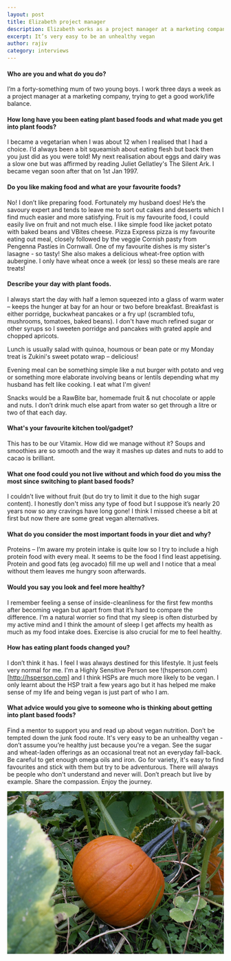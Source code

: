 ```yaml
---
layout: post
title: Elizabeth project manager
description: Elizabeth works as a project manager at a marketing company
excerpt: It’s very easy to be an unhealthy vegan
author: rajiv
category: interviews
---
```

#### Who are you and what do you do?

I&rsquo;m a forty-something mum of two young boys.  I work three days a week as a project manager at a marketing company, trying to get a good work/life balance.

#### How long have you been eating plant based foods and what made you get into plant foods?

I became a vegetarian when I was about 12 when I realised that I had a choice.  I&rsquo;d always been a bit squeamish about eating flesh but back then you just did as you were told!  My next realisation about eggs and dairy was a slow one but was affirmed by reading Juliet Gellatley's The Silent Ark. I became vegan soon after that on 1st Jan 1997.

   
#### Do you like making food and what are your favourite foods?

No!  I don&rsquo;t like preparing food.  Fortunately my husband does!  He&rsquo;s the savoury expert and tends to leave me to sort out cakes and desserts which I find much easier and more satisfying.  Fruit is my favourite food, I could easily live on fruit and not much else. I like simple food like jacket potato with baked beans and VBites cheese. Pizza Express pizza is my favourite eating out meal, closely followed by the veggie Cornish pasty from Pengenna Pasties in Cornwall. One of my favourite dishes is my sister's lasagne - so tasty!  She also makes a delicious wheat-free option with aubergine.  I only have wheat once a week (or less) so these meals are rare treats!  

#### Describe your day with plant foods.

I always start the day with half a lemon squeezed into a glass of warm water &ndash; keeps the hunger at bay for an hour or two before breakfast.  Breakfast is either porridge, buckwheat pancakes or a fry up! (scrambled tofu, mushrooms, tomatoes, baked beans).  I don't have much refined sugar or other syrups so I sweeten porridge and pancakes with grated apple and chopped apricots.

Lunch is usually salad with quinoa, houmous or bean pate or my Monday treat is Zukini's sweet potato wrap &ndash; delicious!

Evening meal can be something simple like a nut burger with potato and veg or something more elaborate involving beans or lentils depending what my husband has felt like cooking.  I eat what I'm given!

Snacks would be a RawBite bar, homemade fruit &amp; nut chocolate or apple and nuts.  I don&rsquo;t drink much else apart from water so get through a litre or two of that each day.

#### What&#39;s your favourite kitchen tool/gadget?

This has to be our Vitamix.  How did we manage without it? Soups and smoothies are so smooth and the way it mashes up dates and nuts to add to cacao is brilliant.

#### What one food could you not live without and which food do you miss the most since switching to plant based foods?

I couldn&rsquo;t live without fruit (but do try to limit it due to the high sugar content).  I honestly don't miss any type of food but I suppose it&rsquo;s nearly 20 years now so any cravings have long gone!  I think I missed cheese a bit at first but now there are some great vegan alternatives.

#### What do you consider the most important foods in your diet and why?

Proteins &ndash; I&rsquo;m aware my protein intake is quite low so I try to include a high protein food with every meal.  It seems to be the food I find least appetising.  Protein and good fats (eg avocado) fill me up well and I notice that a meal without them leaves me hungry soon afterwards.

#### Would you say you look and feel more healthy?

I remember feeling a sense of inside-cleanliness for the first few months after becoming vegan but apart from that it&rsquo;s hard to compare the difference.  I'm a natural worrier so find that my sleep is often disturbed by my active mind and I think the amount of sleep I get affects my health as much as my food intake does.  Exercise is also crucial for me to feel healthy.

#### How has eating plant foods changed you?

I don&rsquo;t think it has.  I feel I was always destined for this lifestyle. It just feels very normal for me.  I'm a Highly Sensitive Person see !(hsperson.com)[http://hsperson.com] and I think HSPs are much more likely to be vegan.   I only learnt about the HSP trait a few years ago but it has helped me make sense of my life and being vegan is just part of who I am.

#### What advice would you give to someone who is thinking about getting into plant based foods?

Find a mentor to support you and read up about vegan nutrition.  Don&rsquo;t be tempted down the junk food route. It's very easy to be an unhealthy vegan - don&rsquo;t assume you&rsquo;re healthy just because you're a vegan. See the sugar and wheat-laden offerings as an occasional treat not an everyday fall-back.  Be careful to get enough omega oils and iron.  Go for variety, it's easy to find favourites and stick with them but try to be adventurous.  There will always be people who don't understand and never will.  Don&rsquo;t preach but live by example. Share the compassion. Enjoy the journey. 

![pumpkin elizabeth has grown](/img/elizabeth-growing-pumpkin.jpg)